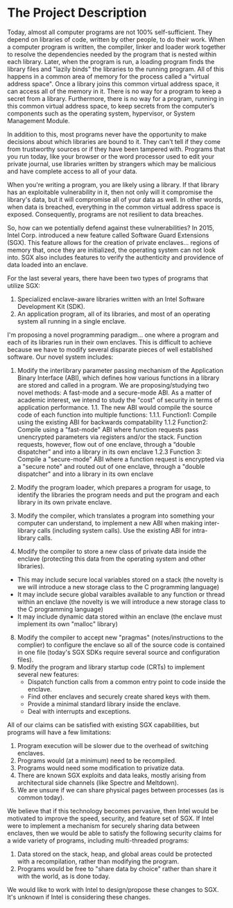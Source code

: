 The Project Description
=======================

Today, almost all computer programs are not 100% self-sufficient.  They depend on libraries of code, written by other people, to do their work.  When a computer program is written, the compiler, linker and loader work together to resolve the dependencies needed by the program that is nested within each library.  Later, when the program is run, a loading program finds the library files and "lazily binds" the libraries to the running program.  All of this happens in a common area of memory for the process called a "virtual address space".  Once a library joins this common virtual address space, it can access all of the memory in it.  There is no way for a program to keep a secret from a library.  Furthermore, there is no way for a program, running in this common virtual address space, to keep secrets from the computer’s components such as the operating system, hypervisor, or System Management Module.

In addition to this, most programs never have the opportunity to make decisions about which libraries are bound to it.  They can't tell if they come from trustworthy sources or if they have been tampered with.  Programs that you run today, like your browser or the word processor used to edit your private journal, use libraries written by strangers which may be malicious and have complete access to all of your data.

When you're writing a program, you are likely using a library.  If that library has an exploitable vulnerability in it, then not only will it compromise the library's data, but it will compromise all of your data as well.  In other words, when data is breached, everything in the common virtual address space is exposed.  Consequently, programs are not resilient to data breaches.

So, how can we potentially defend against these vulnerabilities? In 2015, Intel Corp. introduced a new feature called Software Guard Extensions (SGX).  This feature allows for the creation of private enclaves… regions of memory that, once they are initialized, the operating system can not look into.  SGX also includes features to verify the authenticity and providence of data loaded into an enclave.

For the last several years, there have been two types of programs that utilize SGX:
1.  Specialized enclave-aware libraries written with an Intel Software Development Kit (SDK).
2.  An application program, all of its libraries, and most of an operating system all running in a single enclave.

I'm proposing a novel programming paradigm… one where a program and each of its libraries run in their own enclaves. This is difficult to achieve because we have to modify several disparate pieces of well established software. Our novel system includes:

1.  Modify the interlibrary parameter passing mechanism of the Application Binary Interface (ABI), which defines how various functions in a library are stored and called in a program.  We are proposing/studying two novel methods: A fast-mode and a secure-mode ABI. As a matter of academic interest, we intend to study the "cost" of security in terms of application performance.
1.1.  The new ABI would compile the source code of each function into multiple functions:
1.1.1. Function1:  Compile using the existing ABI for backwards compatability
    1.1.2  Function2:  Compile using a "fast-mode" ABI where function requests pass unencrypted parameters via registers and/or the stack.  Function requests, however, flow out of one enclave, through a “double dispatcher” and into a library in its own enclave
    1.2.3  Function 3:  Compile a "secure-mode" ABI where a function request is encrypted via a "secure note" and routed out of one enclave, through a "double dispatcher" and into a library in its own enclave

4.  Modify the program loader, which prepares a program for usage, to identify the libraries the program needs and put the program and each library in its own private enclave.
5.  Modify the compiler, which translates a program into something your computer can understand, to implement a new ABI when making inter-library calls (including system calls).  Use the existing ABI for intra-library calls.
6.  Modify the compiler to store a new class of private data inside the enclave (protecting this data from the operating system and other libraries).
   - This may include secure local variables stored on a stack (the novelty is we will introduce a new storage class to the C programming language)
   - It may include secure global varaibles available to any function or thread within an enclave (the novelty is we will introduce a new storage class to the C programming language)
   - It may include dynamic data stored within an enclave (the enclave must implement its own "malloc" library)
8.  Modify the compiler to accept new "pragmas" (notes/instructions to the complier) to configure the enclave so all of the source code is contained in one file (today's SGX SDKs require several source and configuration files).
9.  Modify the program and library startup code (CRTs) to implement several new features:
    - Dispatch function calls from a common entry point to code inside the enclave. 
    - Find other enclaves and securely create shared keys with them. 
    - Provide a minimal standard library inside the enclave. 
    - Deal with interrupts and exceptions.

All of our claims can be satisfied with existing SGX capabilities, but programs will have a few limitations:
1.  Program execution will be slower due to the overhead of switching enclaves.
2.  Programs would (at a minimum) need to be recompiled.
3.  Programs would need some modification to privatize data.
4.  There are known SGX exploits and data leaks, mostly arising from architectural side channels (like Spectre and Meltdown).
5.  We are unsure if we can share physical pages between processes (as is common today).

We believe that if this technology becomes pervasive, then Intel would be motivated to improve the speed, security, and feature set of SGX.  If Intel were to implement a mechanism for securely sharing data between enclaves, then we would be able to satisfy the following security claims for a wide variety of programs, including multi-threaded programs:
1.  Data stored on the stack, heap, and global areas could be protected with a recompilation, rather than modifying the program.
2.  Programs would be free to "share data by choice" rather than share it with the world, as is done today.

We would like to work with Intel to design/propose these changes to SGX.  It's unknown if Intel is considering these changes.


